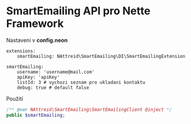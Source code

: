 # SmartEmailing API pro Nette Framework

Nastavení v **config.neon**
```neon
extensions:
    smartEmailing: NAttreid\SmartEmailing\DI\SmartEmailingExtension

smartEmailing:
    username: 'username@mail.com'
    apiKey: 'apiKey'
    listId: 3 # vychozi seznam pro ukladani kontaktu
    debug: true # default false
```

Použití

```php
/** @var NAttreid\SmartEmailing\SmartEmailingClient @inject */
public $smartEmailing;

```
